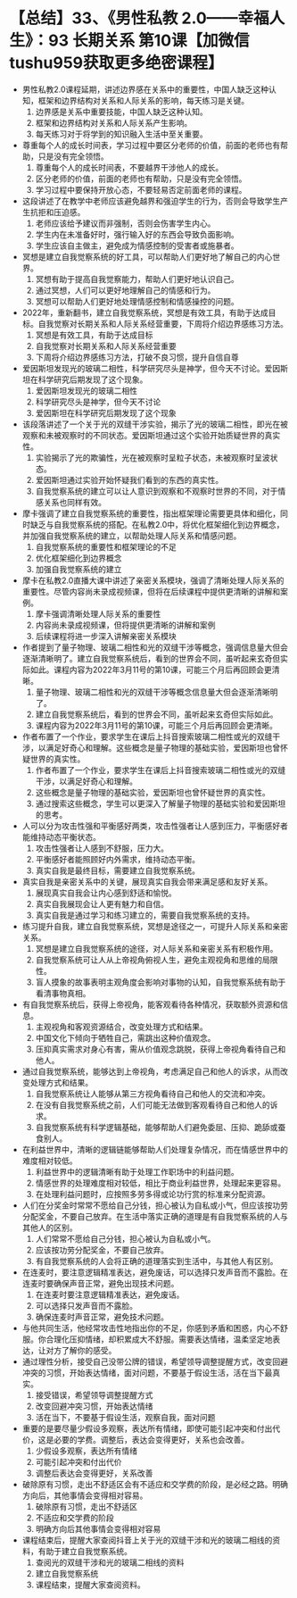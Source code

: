 # 【总结】33、《男性私教 2.0——幸福人生》：93 长期关系 第10课【加微信tushu959获取更多绝密课程】

-   男性私教2.0课程延期，讲述边界感在关系中的重要性，中国人缺乏这种认知，框架和边界结构对关系和人际关系的影响，每天练习是关键。
    1.  边界感是关系中重要技能，中国人缺乏这种认知。
    2.  框架和边界结构对关系和人际关系产生影响。
    3.  每天练习对于将学到的知识融入生活中至关重要。
-   尊重每个人的成长时间表，学习过程中要区分老师的价值，前面的老师也有帮助，只是没有完全领悟。
    1.  尊重每个人的成长时间表，不要越界干涉他人的成长。
    2.  区分老师的价值，前面的老师也有帮助，只是没有完全领悟。
    3.  学习过程中要保持开放心态，不要轻易否定前面老师的课程。
-   这段讲述了在教学中老师应该避免越界和强迫学生的行为，否则会导致学生产生抗拒和压迫感。
    1.  老师应该给予建议而非强制，否则会伤害学生内心。
    2.  学生内在未准备好时，强行输入好的东西会导致负面影响。
    3.  学生应该自主做主，避免成为情感控制的受害者或施暴者。
-   冥想是建立自我觉察系统的好工具，可以帮助人们更好地了解自己的内心世界。
    1.  冥想有助于提高自我觉察能力，帮助人们更好地认识自己。
    2.  通过冥想，人们可以更好地理解自己的情感和行为。
    3.  冥想可以帮助人们更好地处理情感控制和情感操控的问题。
-   2022年，重新翻书，建立自我觉察系统，冥想是有效工具，有助于达成目标。自我觉察对长期关系和人际关系经营重要，下周将介绍边界感练习方法。
    1.  冥想是有效工具，有助于达成目标
    2.  自我觉察对长期关系和人际关系经营重要
    3.  下周将介绍边界感练习方法，打破不良习惯，提升自信自尊
-   爱因斯坦发现光的玻璃二相性，科学研究尽头是神学，但今天不讨论。爱因斯坦在科学研究后期发现了这个现象。
    1.  爱因斯坦发现光的玻璃二相性
    2.  科学研究尽头是神学，但今天不讨论
    3.  爱因斯坦在科学研究后期发现了这个现象
-   该段落讲述了一个关于光的双缝干涉实验，揭示了光的玻璃二相性，即光在被观察和未被观察时的不同状态。爱因斯坦通过这个实验开始质疑世界的真实性。
    1.  实验揭示了光的欺骗性，光在被观察时呈粒子状态，未被观察时呈波状态。
    2.  爱因斯坦通过实验开始怀疑我们看到的东西的真实性。
    3.  自我觉察系统的建立可以让人意识到观察和不观察时世界的不同，对于情感关系也同样有效。
-   摩卡强调了建立自我觉察系统的重要性，指出框架理论需要更具体和细化，同时缺乏与自我觉察系统的搭配。在私教2.0中，将优化框架细化到边界概念，并加强自我觉察系统的建立，以帮助处理人际关系和情感问题。
    1.  自我觉察系统的重要性和框架理论的不足
    2.  优化框架细化到边界概念
    3.  加强自我觉察系统的建立
-   摩卡在私教2.0直播大课中讲述了亲密关系模块，强调了清晰处理人际关系的重要性。尽管内容尚未录成视频课，但将在后续课程中提供更清晰的讲解和案例。
    1.  摩卡强调清晰处理人际关系的重要性
    2.  内容尚未录成视频课，但将提供更清晰的讲解和案例
    3.  后续课程将进一步深入讲解亲密关系模块
-   作者提到了量子物理、玻璃二相性和光的双缝干涉等概念，强调信息量大但会逐渐清晰明了。建立自我觉察系统后，看到的世界会不同，虽听起来玄奇但实际如此。课程内容为2022年3月11号的第10课，可能三个月后再回顾会更清晰。
    1.  量子物理、玻璃二相性和光的双缝干涉等概念信息量大但会逐渐清晰明了。
    2.  建立自我觉察系统后，看到的世界会不同，虽听起来玄奇但实际如此。
    3.  课程内容为2022年3月11号的第10课，可能三个月后再回顾会更清晰。
-   作者布置了一个作业，要求学生在课后上抖音搜索玻璃二相性或光的双缝干涉，以满足好奇心和理解。这些概念是量子物理的基础实验，爱因斯坦也曾怀疑世界的真实性。
    1.  作者布置了一个作业，要求学生在课后上抖音搜索玻璃二相性或光的双缝干涉，以满足好奇心和理解。
    2.  这些概念是量子物理的基础实验，爱因斯坦也曾怀疑世界的真实性。
    3.  通过搜索这些概念，学生可以更深入了解量子物理的基础实验和爱因斯坦的思考。
-   人可以分为攻击性强和平衡感好两类，攻击性强者让人感到压力，平衡感好者能维持动态平衡状态。
    1.  攻击性强者让人感到不舒服，压力大。
    2.  平衡感好者能照顾好内外需求，维持动态平衡。
    3.  真实自我是最终目标，需要建立自我觉察系统。
-   真实自我是亲密关系中的关键，展现真实自我会带来满足感和友好关系。
    1.  展现真实自我会让内心感到舒适和愉悦。
    2.  真实自我展现会让人更有魅力和自信。
    3.  真实自我是通过学习和练习建立的，需要自我觉察系统的支持。
-   练习提升自我，建立自我觉察系统，冥想是途径之一，可提升人际关系和亲密关系。
    1.  冥想是建立自我觉察系统的途径，对人际关系和亲密关系有积极作用。
    2.  自我觉察系统可让人从上帝视角俯视人生，避免主观视角和思维的局限性。
    3.  盲人摸象的故事表明主观角度会影响对事物的认知，自我觉察系统有助于看清事物真相。
-   有自我觉察系统后，获得上帝视角，能客观看待各种情况，获取额外资源和信息。
    1.  主观视角和客观资源结合，改变处理方式和结果。
    2.  中国文化下倾向于牺牲自己，需跳出这种价值观念。
    3.  压抑真实需求对身心有害，需从价值观念跳脱，获得上帝视角看待自己和他人。
-   通过自我觉察系统，能够达到上帝视角，考虑满足自己和他人的诉求，从而改变处理方式和结果。
    1.  自我觉察系统让人能够从第三方视角看待自己和他人的交流和冲突。
    2.  在没有自我觉察系统之前，人们可能无法做到客观看待自己和他人的诉求。
    3.  自我觉察系统有科学逻辑基础，能够帮助人们避免委屈、压抑、跪舔或蚕食别人。
-   在利益世界中，清晰的逻辑链能够帮助人们处理复杂情况，而在情感世界中的难度相对较低。
    1.  利益世界中的逻辑清晰有助于处理工作职场中的利益问题。
    2.  情感世界的处理难度相对较低，相比于商业利益世界，处理起来更容易。
    3.  在处理利益问题时，应按照多劳多得或论功行赏的标准来分配资源。
-   人们在分奖金时常常不愿给自己分钱，担心被认为自私或小气，但应该按功劳分配奖金，不要自己放弃。在生活中落实正确的道理是有自我觉察系统的人与其他人的区别。
    1.  人们常常不愿给自己分钱，担心被认为自私或小气。
    2.  应该按功劳分配奖金，不要自己放弃。
    3.  有自我觉察系统的人会将正确的道理落实到生活中，与其他人有区别。
-   在连麦时，要注意逻辑精准表达，避免废话，可以选择只发声音而不露脸。在连麦时要确保声音正常，避免出现技术问题。
    1.  在连麦时要注意逻辑精准表达，避免废话。
    2.  可以选择只发声音而不露脸。
    3.  确保连麦时声音正常，避免技术问题。
-   与他共同生活，他经常攻击性地指出你的不足，你感到矛盾和困惑，内心不舒服。你合理化压抑情绪，却积累成大不舒服。需要表达情绪，温柔坚定地表达，让对方了解你的感受。
-   通过理性分析，接受自己没带公牌的错误，希望领导调整提醒方式，改变回避冲突的习惯，开始表达情绪，面对问题，不要基于假设生活，活在当下最真实。 
    1.  接受错误，希望领导调整提醒方式
    2.  改变回避冲突习惯，开始表达情绪
    3.  活在当下，不要基于假设生活，观察自我，面对问题
-   重要的是要尽量少假设多观察，表达所有情绪，即使可能引起冲突和付出代价，这是必要的学费。调整后，表达会变得更好，关系也会改善。
    1.  少假设多观察，表达所有情绪
    2.  可能引起冲突和付出代价
    3.  调整后表达会变得更好，关系改善
-   破除原有习惯，走出不舒适区会有不适应和交学费的阶段，是必经之路。明确方向后，其他事情会变得相对容易。
    1.  破除原有习惯，走出不舒适区
    2.  不适应和交学费的阶段
    3.  明确方向后其他事情会变得相对容易
-   课程结束后，提醒大家查阅抖音上关于光的双缝干涉和光的玻璃二相线的资料，有助于建立自我觉察系统。
    1.  查阅光的双缝干涉和光的玻璃二相线的资料
    2.  建立自我觉察系统
    3.  课程结束，提醒大家查阅资料。